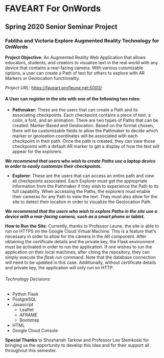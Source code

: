# FAVEART For OnWords 
## Spring 2020 Senior Seminar Project
### Fabliha and Victoria Explore Augmented Reality Technology for OnWords

**Project Objective:** An Augmented Reality Web Application that allows educators, students, and creators to visualize text in the real world with any device that contains a rear-facing camera. With various cutomizable options, a user can create a Path of text for others to explore with AR Markers or Geolocation functionality.

*Project URL:* https://faveart.profleune.net:5000/ 

#### A User can register in the site with one of the following two roles: 
* **Pathmaker:** These are the users that can create a Path and its associating checkpoints. Each checkpoint contains a piece of text, a color, a font, and an animation. There are two types of Paths that can be created: Marker-Based and Geolocation. Based on the format chosen, there will be customizable fields to allow the Pathmaker to decide which marker or geoloation coordinates will be associated with each checkpoint in their path. Once the path is created, they can view those checkpoints with a default AR marker to get a display of how the text will appear for the explorers.

***We recommend that users who wish to create Paths use a laptop device in order to easily customize their checkpoints.***

* **Explorer**: These are the users that can access an entire path and view all checkpoints associated. Each Explorer must get the appropriate information from the Pathmaker if they wish to experience the Path to its full capability. When accessing the Paths, the explorers must enable their cameras for any Path to view the text. They must also allow for the site to detect their location in order to visualize the Geolocation Path.

***We recommend that the users who wish to explore Paths in the site use a device with a rear-facing camera, such as a smart phone or tablet.***

**How to Run the Site**: Currently, thanks to Professor Leune, the site is able to run on HTTPS on the Google Cloud Virtual Machine. This is a feature that's necessary in order to allow for the camera in the AR component. After obtaining the certificate details and the private key, the Flask environment must be activated in order to run the application. If one wishes to run the application on their local machines, after cloing the repository, they can simply execute the *flask run* command. Note that the database connection will need to be updated in this case. Additionally, without certificate details and private key, the application will only run on HTTP.

###### Technology Decisions:
* Python Flask
* PostgreSQL 
* Javascript
	* Leaflet
	* AFRAME
	* Bootstrap
* HTML 
* Google Cloud Console

**Special Thanks** to Shoshanah Tarkow and Professor Lee Stemkoski for bringing us the opportunity to develop this idea and for their support all throughout this semester.

